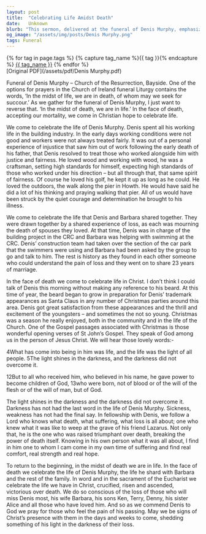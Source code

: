 ```yaml
---
layout: post
title:  "Celebrating Life Amidst Death"
date:   Unknown
blurb: "This sermon, delivered at the funeral of Denis Murphy, emphasizes the celebration of life even in the face of death. It highlights Denis's life, his work in the building industry, his love for golf and outdoors, and his devotion to his family. The sermon also celebrates the life Denis shared with his wife Barbara, their shared experience of loss, and their 23 years of marriage. It concludes with the message of hope and life in Christ, even in the face of death."
og_image: "/assets/img/posts/Denis Murphy.png"
tags: Funeral
---    
```

<div class="tag-pills">
  {% for tag in page.tags %}
    {% capture tag_name %}{{ tag }}{% endcapture %}
    <a href="{{ site.baseurl }}/tag/{{ tag_name }}" class="tag-pill">{{ tag_name }}</a>
  {% endfor %}
</div>
[Original PDF](/assets/pdf/Denis Murphy.pdf)

Funeral of Denis Murphy – Church of the Resurrection, Bayside. One of the options for prayers in the Church of Ireland funeral Liturgy contains the words, ‘In the midst of life, we are in death, of whom may we seek for succour.’ As we gather for the funeral of Denis Murphy, I just want to reverse that. ‘In the midst of death, we are in life.’ In the face of death, accepting our mortality, we come in Christian hope to celebrate life.

We come to celebrate the life of Denis Murphy. Denis spent all his working life in the building industry. In the early days working conditions were not good and workers were not always treated fairly. It was out of a personal experience of injustice that saw him out of work following the early death of his father, that Denis resolved to treat those who worked alongside him with justice and fairness. He loved wood and working with wood, he was a craftsman, setting high standards for himself, expecting high standards of those who worked under his direction – but all through that, that same spirit of fairness. Of course he loved his golf, he kept it up as long as he could. He loved the outdoors, the walk along the pier in Howth. He would have said he did a lot of his thinking and praying walking that pier. All of us would have been struck by the quiet courage and determination he brought to his illness.

We come to celebrate the life that Denis and Barbara shared together. They were drawn together by a shared experience of loss, as each was mourning the death of spouses they loved. At that time, Denis was in charge of the building project in the CRC and Barbara was helping with swimming at the CRC. Denis’ construction team had taken over the section of the car park that the swimmers were using and Barbara had been asked by the group to go and talk to him. The rest is history as they found in each other someone who could understand the pain of loss and they went on to share 23 years of marriage.

In the face of death we come to celebrate life in Christ. I don’t think I could talk of Denis this morning without making any reference to his beard. At this time of year, the beard began to grow in preparation for Denis’ trademark appearances as Santa Claus in any number of Christmas parties around this area. Denis got great satisfaction from these appearances and the thrill and excitement of the youngsters – and sometimes the not so young. Christmas was a season he really enjoyed, both in the community and in the life of the Church. One of the Gospel passages associated with Christmas is those wonderful opening verses of St John’s Gospel. They speak of God among us in the person of Jesus Christ. We will hear those lovely words:-

4What has come into being in him was life, and the life was the light of all people. 5The light shines in the darkness, and the darkness did not overcome it.

12But to all who received him, who believed in his name, he gave power to become children of God, 13who were born, not of blood or of the will of the flesh or of the will of man, but of God.

The light shines in the darkness and the darkness did not overcome it. Darkness has not had the last word in the life of Denis Murphy. Sickness, weakness has not had the final say. In fellowship with Denis, we follow a Lord who knows what death, what suffering, what loss is all about; one who knew what it was like to weep at the grave of his friend Lazarus. Not only that, he is the one who was raised triumphant over death, breaking the power of death itself. Knowing in his own person what it was all about, I find in him one to whom I cam come in my own time of suffering and find real comfort, real strength and real hope.

To return to the beginning, in the midst of death we are in life. In the face of death we celebrate the life of Denis Murphy, the life he shard with Barbara and the rest of the family. In word and in the sacrament of the Eucharist we celebrate the life we have in Christ, crucified, risen and ascended, victorious over death. We do so conscious of the loss of those who will miss Denis most, his wife Barbara, his sons Ken, Terry, Denny, his sister Alice and all those who have loved him. And so as we commend Denis to God we pray for those who feel the pain of his passing. May we be signs of Christ’s presence with them in the days and weeks to come, shedding something of his light in the darkness of their loss.
